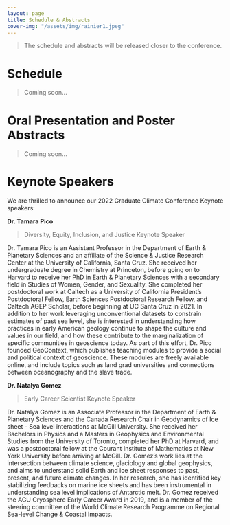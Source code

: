 ```yaml
---
layout: page
title: Schedule & Abstracts
cover-img: "/assets/img/rainier1.jpeg"
---
```


> The schedule and abstracts will be released closer to the conference.

# Schedule

> Coming soon...

# Oral Presentation and Poster Abstracts

> Coming soon...

# Keynote Speakers

We are thrilled to announce our 2022 Graduate Climate Conference Keynote speakers:

__Dr. Tamara Pico__
> Diversity, Equity, Inclusion, and Justice Keynote Speaker

Dr. Tamara Pico is an Assistant Professor in the Department of Earth & Planetary Sciences and an affiliate of the Science & Justice Research Center at the University of California, Santa Cruz. She received her undergraduate degree in Chemistry at Princeton, before going on to Harvard to receive her PhD in Earth & Planetary Sciences with a secondary field in Studies of Women, Gender, and Sexuality. She completed her postdoctoral work at Caltech as a University of California President’s Postdoctoral Fellow, Earth Sciences Postdoctoral Research Fellow, and Caltech AGEP Scholar, before beginning at UC Santa Cruz in 2021. In addition to her work leveraging unconventional datasets to constrain estimates of past sea level, she is interested in understanding how practices in early American geology continue to shape the culture and values in our field, and how these contribute to the marginalization of specific communities in geoscience today. As part of this effort, Dr. Pico founded GeoContext, which publishes teaching modules to provide a social and political context of geoscience. These modules are freely available online, and include topics such as land grad universities and connections between oceanography and the slave trade. 


__Dr. Natalya Gomez__
> Early Career Scientist Keynote Speaker

Dr. Natalya Gomez is an Associate Professor in the Department of Earth & Planetary Sciences and the Canada Research Chair in Geodynamics of Ice sheet - Sea level interactions at McGill University. She received her Bachelors in Physics and a Masters in Geophysics and Environmental Studies from the University of Toronto, completed her PhD at Harvard, and was a postdoctoral fellow at the Courant Institute of Mathematics at New York University before arriving at McGill. Dr. Gomez’s work lies at the intersection between climate science, glaciology and global geophysics, and aims to understand solid Earth and ice sheet responses to past, present, and future climate changes. In her research, she has identified key stabilizing feedbacks on marine ice sheets and has been instrumental in understanding sea level implications of Antarctic melt. Dr. Gomez received the AGU Cryosphere Early Career Award in 2019, and is a member of the steering committee of the World Climate Research Programme on Regional Sea-level Change & Coastal Impacts.